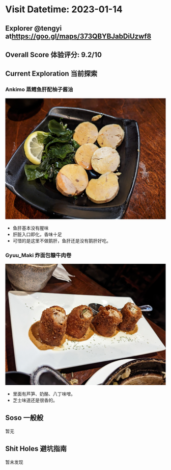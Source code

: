# Visit Datetime: 2023-01-14

## Explorer @tengyi at<https://goo.gl/maps/373QBYBJabDiUzwf8>

## Overall Score 体验评分: 9.2/10

## Current Exploration 当前探索

### Ankimo 蒸鳕鱼肝配柚子酱油

![Ankimo](Pix2023Jan14th/Ankimo.jpg)

- 鱼肝基本没有腥味
- 肝脏入口即化，香味十足
- 可惜的是这里不做鹅肝，鱼肝还是没有鹅肝好吃。

### Gyuu_Maki 炸面包糠牛肉卷

![Gyuu_Maki](Pix2023Jan14th/Gyuu_Maki.jpg)

- 里面有芦笋、奶酪、八丁味噌。
- 芝士味道还是很香的。

## Soso 一般般

暂无

## Shit Holes 避坑指南

暂未发现
